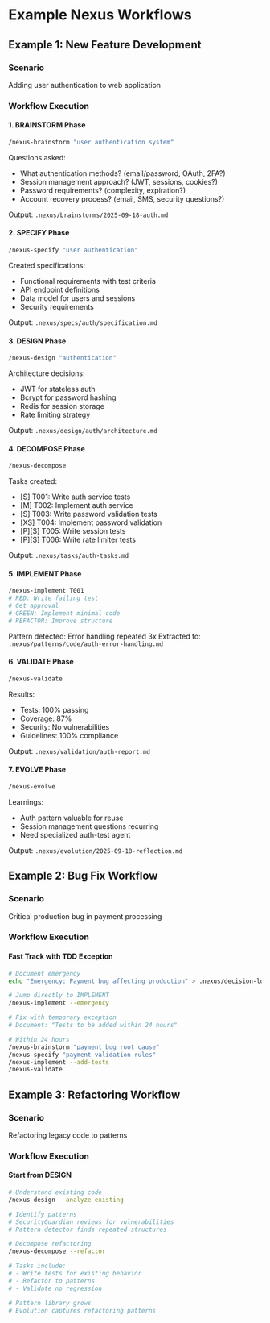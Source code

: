 # Example Nexus Workflows

## Example 1: New Feature Development

### Scenario
Adding user authentication to web application

### Workflow Execution

#### 1. BRAINSTORM Phase
```bash
/nexus-brainstorm "user authentication system"
```

Questions asked:
- What authentication methods? (email/password, OAuth, 2FA?)
- Session management approach? (JWT, sessions, cookies?)
- Password requirements? (complexity, expiration?)
- Account recovery process? (email, SMS, security questions?)

Output: `.nexus/brainstorms/2025-09-18-auth.md`

#### 2. SPECIFY Phase
```bash
/nexus-specify "user authentication"
```

Created specifications:
- Functional requirements with test criteria
- API endpoint definitions
- Data model for users and sessions
- Security requirements

Output: `.nexus/specs/auth/specification.md`

#### 3. DESIGN Phase
```bash
/nexus-design "authentication"
```

Architecture decisions:
- JWT for stateless auth
- Bcrypt for password hashing
- Redis for session storage
- Rate limiting strategy

Output: `.nexus/design/auth/architecture.md`

#### 4. DECOMPOSE Phase
```bash
/nexus-decompose
```

Tasks created:
- [S] T001: Write auth service tests
- [M] T002: Implement auth service
- [S] T003: Write password validation tests
- [XS] T004: Implement password validation
- [P][S] T005: Write session tests
- [P][S] T006: Write rate limiter tests

Output: `.nexus/tasks/auth-tasks.md`

#### 5. IMPLEMENT Phase
```bash
/nexus-implement T001
# RED: Write failing test
# Get approval
# GREEN: Implement minimal code
# REFACTOR: Improve structure
```

Pattern detected: Error handling repeated 3x
Extracted to: `.nexus/patterns/code/auth-error-handling.md`

#### 6. VALIDATE Phase
```bash
/nexus-validate
```

Results:
- Tests: 100% passing
- Coverage: 87%
- Security: No vulnerabilities
- Guidelines: 100% compliance

Output: `.nexus/validation/auth-report.md`

#### 7. EVOLVE Phase
```bash
/nexus-evolve
```

Learnings:
- Auth pattern valuable for reuse
- Session management questions recurring
- Need specialized auth-test agent

Output: `.nexus/evolution/2025-09-18-reflection.md`

## Example 2: Bug Fix Workflow

### Scenario
Critical production bug in payment processing

### Workflow Execution

#### Fast Track with TDD Exception
```bash
# Document emergency
echo "Emergency: Payment bug affecting production" > .nexus/decision-log.md

# Jump directly to IMPLEMENT
/nexus-implement --emergency

# Fix with temporary exception
# Document: "Tests to be added within 24 hours"

# Within 24 hours
/nexus-brainstorm "payment bug root cause"
/nexus-specify "payment validation rules"
/nexus-implement --add-tests
/nexus-validate
```

## Example 3: Refactoring Workflow

### Scenario
Refactoring legacy code to patterns

### Workflow Execution

#### Start from DESIGN
```bash
# Understand existing code
/nexus-design --analyze-existing

# Identify patterns
# SecurityGuardian reviews for vulnerabilities
# Pattern detector finds repeated structures

# Decompose refactoring
/nexus-decompose --refactor

# Tasks include:
# - Write tests for existing behavior
# - Refactor to patterns
# - Validate no regression

# Pattern library grows
# Evolution captures refactoring patterns
```